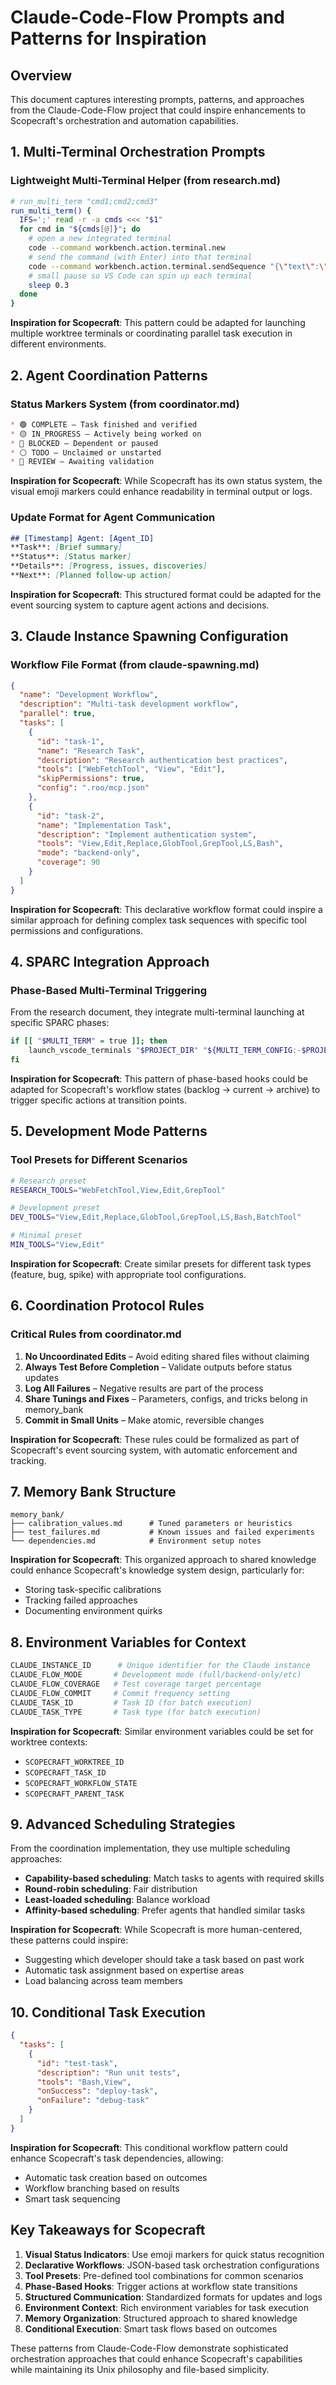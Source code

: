 # Claude-Code-Flow Prompts and Patterns for Inspiration

## Overview

This document captures interesting prompts, patterns, and approaches from the Claude-Code-Flow project that could inspire enhancements to Scopecraft's orchestration and automation capabilities.

## 1. Multi-Terminal Orchestration Prompts

### Lightweight Multi-Terminal Helper (from research.md)

```bash
# run_multi_term "cmd1;cmd2;cmd3"
run_multi_term() {
  IFS=';' read -r -a cmds <<< "$1"
  for cmd in "${cmds[@]}"; do
    # open a new integrated terminal
    code --command workbench.action.terminal.new
    # send the command (with Enter) into that terminal
    code --command workbench.action.terminal.sendSequence "{\"text\":\"${cmd}\\u000D\"}"
    # small pause so VS Code can spin up each terminal
    sleep 0.3
  done
}
```

**Inspiration for Scopecraft**: This pattern could be adapted for launching multiple worktree terminals or coordinating parallel task execution in different environments.

## 2. Agent Coordination Patterns

### Status Markers System (from coordinator.md)

```markdown
* 🟢 COMPLETE – Task finished and verified
* 🟡 IN_PROGRESS – Actively being worked on
* 🔴 BLOCKED – Dependent or paused
* ⚪ TODO – Unclaimed or unstarted
* 🔵 REVIEW – Awaiting validation
```

**Inspiration for Scopecraft**: While Scopecraft has its own status system, the visual emoji markers could enhance readability in terminal output or logs.

### Update Format for Agent Communication

```markdown
## [Timestamp] Agent: [Agent_ID]  
**Task**: [Brief summary]  
**Status**: [Status marker]  
**Details**: [Progress, issues, discoveries]  
**Next**: [Planned follow-up action]  
```

**Inspiration for Scopecraft**: This structured format could be adapted for the event sourcing system to capture agent actions and decisions.

## 3. Claude Instance Spawning Configuration

### Workflow File Format (from claude-spawning.md)

```json
{
  "name": "Development Workflow",
  "description": "Multi-task development workflow",
  "parallel": true,
  "tasks": [
    {
      "id": "task-1",
      "name": "Research Task",
      "description": "Research authentication best practices",
      "tools": ["WebFetchTool", "View", "Edit"],
      "skipPermissions": true,
      "config": ".roo/mcp.json"
    },
    {
      "id": "task-2", 
      "name": "Implementation Task",
      "description": "Implement authentication system",
      "tools": "View,Edit,Replace,GlobTool,GrepTool,LS,Bash",
      "mode": "backend-only",
      "coverage": 90
    }
  ]
}
```

**Inspiration for Scopecraft**: This declarative workflow format could inspire a similar approach for defining complex task sequences with specific tool permissions and configurations.

## 4. SPARC Integration Approach

### Phase-Based Multi-Terminal Triggering

From the research document, they integrate multi-terminal launching at specific SPARC phases:

```bash
if [[ "$MULTI_TERM" = true ]]; then
    launch_vscode_terminals "$PROJECT_DIR" "${MULTI_TERM_CONFIG:-$PROJECT_DIR/.multi-term.json}"
fi
```

**Inspiration for Scopecraft**: This pattern of phase-based hooks could be adapted for Scopecraft's workflow states (backlog → current → archive) to trigger specific actions at transition points.

## 5. Development Mode Patterns

### Tool Presets for Different Scenarios

```bash
# Research preset
RESEARCH_TOOLS="WebFetchTool,View,Edit,GrepTool"

# Development preset
DEV_TOOLS="View,Edit,Replace,GlobTool,GrepTool,LS,Bash,BatchTool"

# Minimal preset
MIN_TOOLS="View,Edit"
```

**Inspiration for Scopecraft**: Create similar presets for different task types (feature, bug, spike) with appropriate tool configurations.

## 6. Coordination Protocol Rules

### Critical Rules from coordinator.md

1. **No Uncoordinated Edits** – Avoid editing shared files without claiming
2. **Always Test Before Completion** – Validate outputs before status updates
3. **Log All Failures** – Negative results are part of the process
4. **Share Tunings and Fixes** – Parameters, configs, and tricks belong in memory_bank
5. **Commit in Small Units** – Make atomic, reversible changes

**Inspiration for Scopecraft**: These rules could be formalized as part of Scopecraft's event sourcing system, with automatic enforcement and tracking.

## 7. Memory Bank Structure

```
memory_bank/
├── calibration_values.md      # Tuned parameters or heuristics
├── test_failures.md           # Known issues and failed experiments
└── dependencies.md            # Environment setup notes
```

**Inspiration for Scopecraft**: This organized approach to shared knowledge could enhance Scopecraft's knowledge system design, particularly for:
- Storing task-specific calibrations
- Tracking failed approaches
- Documenting environment quirks

## 8. Environment Variables for Context

```bash
CLAUDE_INSTANCE_ID      # Unique identifier for the Claude instance
CLAUDE_FLOW_MODE       # Development mode (full/backend-only/etc)
CLAUDE_FLOW_COVERAGE   # Test coverage target percentage
CLAUDE_FLOW_COMMIT     # Commit frequency setting
CLAUDE_TASK_ID         # Task ID (for batch execution)
CLAUDE_TASK_TYPE       # Task type (for batch execution)
```

**Inspiration for Scopecraft**: Similar environment variables could be set for worktree contexts:
- `SCOPECRAFT_WORKTREE_ID`
- `SCOPECRAFT_TASK_ID`
- `SCOPECRAFT_WORKFLOW_STATE`
- `SCOPECRAFT_PARENT_TASK`

## 9. Advanced Scheduling Strategies

From the coordination implementation, they use multiple scheduling approaches:

- **Capability-based scheduling**: Match tasks to agents with required skills
- **Round-robin scheduling**: Fair distribution
- **Least-loaded scheduling**: Balance workload
- **Affinity-based scheduling**: Prefer agents that handled similar tasks

**Inspiration for Scopecraft**: While Scopecraft is more human-centered, these patterns could inspire:
- Suggesting which developer should take a task based on past work
- Automatic task assignment based on expertise areas
- Load balancing across team members

## 10. Conditional Task Execution

```json
{
  "tasks": [
    {
      "id": "test-task",
      "description": "Run unit tests",
      "tools": "Bash,View",
      "onSuccess": "deploy-task",
      "onFailure": "debug-task"
    }
  ]
}
```

**Inspiration for Scopecraft**: This conditional workflow pattern could enhance Scopecraft's task dependencies, allowing:
- Automatic task creation based on outcomes
- Workflow branching based on results
- Smart task sequencing

## Key Takeaways for Scopecraft

1. **Visual Status Indicators**: Use emoji markers for quick status recognition
2. **Declarative Workflows**: JSON-based task orchestration configurations
3. **Tool Presets**: Pre-defined tool combinations for common scenarios
4. **Phase-Based Hooks**: Trigger actions at workflow state transitions
5. **Structured Communication**: Standardized formats for updates and logs
6. **Environment Context**: Rich environment variables for task execution
7. **Memory Organization**: Structured approach to shared knowledge
8. **Conditional Execution**: Smart task flows based on outcomes

These patterns from Claude-Code-Flow demonstrate sophisticated orchestration approaches that could enhance Scopecraft's capabilities while maintaining its Unix philosophy and file-based simplicity.